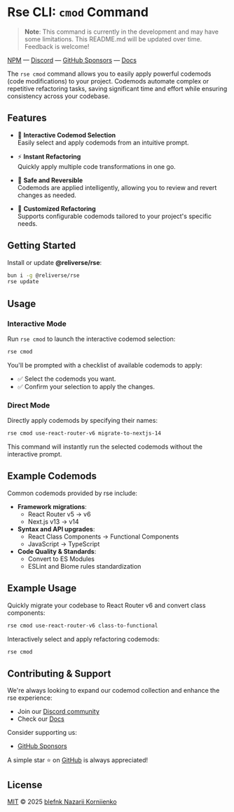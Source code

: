 # Rse CLI: `cmod` Command

> **Note**: This command is currently in the development and may have some limitations. This README.md will be updated over time. Feedback is welcome!

[NPM](https://npmjs.com/@reliverse/rse) — [Discord](https://discord.gg/Pb8uKbwpsJ) — [GitHub Sponsors](https://github.com/sponsors/blefnk) — [Docs](https://docs.reliverse.org/cli)

The `rse cmod` command allows you to easily apply powerful codemods (code modifications) to your project. Codemods automate complex or repetitive refactoring tasks, saving significant time and effort while ensuring consistency across your codebase.

## Features

- 🧩 **Interactive Codemod Selection**  
  Easily select and apply codemods from an intuitive prompt.

- ⚡ **Instant Refactoring**  
  Quickly apply multiple code transformations in one go.

- 🚀 **Safe and Reversible**  
  Codemods are applied intelligently, allowing you to review and revert changes as needed.

- 🎯 **Customized Refactoring**  
  Supports configurable codemods tailored to your project's specific needs.

## Getting Started

Install or update **@reliverse/rse**:

```sh
bun i -g @reliverse/rse
rse update
```

## Usage

### Interactive Mode

Run `rse cmod` to launch the interactive codemod selection:

```sh
rse cmod
```

You'll be prompted with a checklist of available codemods to apply:

- ✅ Select the codemods you want.
- ✅ Confirm your selection to apply the changes.

### Direct Mode

Directly apply codemods by specifying their names:

```sh
rse cmod use-react-router-v6 migrate-to-nextjs-14
```

This command will instantly run the selected codemods without the interactive prompt.

## Example Codemods

Common codemods provided by rse include:

- **Framework migrations**:
  - React Router v5 → v6
  - Next.js v13 → v14
- **Syntax and API upgrades**:
  - React Class Components → Functional Components
  - JavaScript → TypeScript
- **Code Quality & Standards**:
  - Convert to ES Modules
  - ESLint and Biome rules standardization

## Example Usage

Quickly migrate your codebase to React Router v6 and convert class components:

```sh
rse cmod use-react-router-v6 class-to-functional
```

Interactively select and apply refactoring codemods:

```sh
rse cmod
```

## Contributing & Support

We're always looking to expand our codemod collection and enhance the rse experience:

- Join our [Discord community](https://discord.gg/Pb8uKbwpsJ)
- Check our [Docs](https://docs.reliverse.org/cli)

Consider supporting us:

- [GitHub Sponsors](https://github.com/sponsors/blefnk)

A simple star ⭐ on [GitHub](https://github.com/reliverse/rse) is always appreciated!

## License

[MIT](LICENSE) © 2025 [blefnk Nazarii Korniienko](https://github.com/blefnk)
